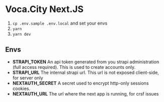 # Voca.City Next.JS

1. `cp .env.sample .env.local` and set your envs
2. `yarn`
3. `yarn dev`

## Envs

- **STRAPI_TOKEN** An api token generated from you strapi administration (full access required). This is used to create accounts only.
- **STRAPI_URL** The internal strapi url. This url is not exposed client-side, for server only
- **NEXTAUTH_SECRET** A secret used to encrypt http-only sessions cookies.
- **NEXTAUTH_URL** The url where the next app is running, for crsf issues
